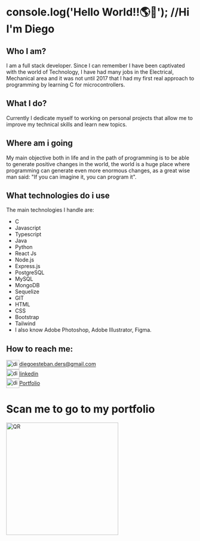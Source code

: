 # console.log('Hello World!!🌎🖖'); //Hi I'm Diego

## Who I am?
I am a full stack developer.
Since I can remember I have been captivated with the world of Technology, I have had many jobs in the Electrical, Mechanical area and it was not until 2017 that I had my first real approach to programming by learning C for microcontrollers.

## What I do?
Currently I dedicate myself to working on personal projects that allow me to improve my technical skills and learn new topics.

## Where am i going
My main objective both in life and in the path of programming is to be able to generate positive changes in the world, the world is a huge place where programming can generate even more enormous changes, as a great wise man said: "If you can imagine it, you can program it".

## What technologies do i use
The main technologies I handle are:
* C
* Javascript
* Typescript
* Java
* Python
* React Js
* Node.js
* Express.js
* PostgreSQL
* MySQL
* MongoDB
* Sequelize
* GIT
* HTML
* CSS
* Bootstrap
* Tailwind
* I also know Adobe Photoshop, Adobe Illustrator, Figma.

## How to reach me:
<a href="diegoesteban.ders@gmail.com" target="blank"><img align="center" src="https://cdn4.iconfinder.com/data/icons/social-media-logos-6/512/112-gmail_email_mail-512.png" alt="diego rivera" height="25" width="35" />diegoesteban.ders@gmail.com</a>
<br />
<a href="https://www.linkedin.com/in/diego-rivera-sprohnle-4829b2198/" target="blank"><img align="center" src="https://upload.wikimedia.org/wikipedia/commons/thumb/c/ca/LinkedIn_logo_initials.png/640px-LinkedIn_logo_initials.png" alt="diego rivera" height="25" width="35" />linkedin</a>
<br />
<a href="https://my-portfolio-d3r5.vercel.app" target="blank"><img align="center" src="https://cdn-icons-png.flaticon.com/512/1454/1454827.png" alt="diego rivera" height="25" width="35" />Portfolio</a>

# Scan me to go to my portfolio

<!-- Agrega el siguiente código debajo para ajustar el tamaño de la imagen -->
<img src="https://github.com/D3R5/D3R5/assets/117954097/6ce43cf7-9711-482e-92bd-123745bc027f" alt="QR" width="300"/>
<!--
**D3R5/D3R5** is a ✨ _special_ ✨ repository because its `README.md` (this file) appears on your GitHub profile.

Here are some ideas to get you started:

- 🔭 I’m currently working on ...
- 🌱 I’m currently learning ...
- 👯 I’m looking to collaborate on ...
- 🤔 I’m looking for help with ...
- 💬 Ask me about ...
- 📫 How to reach me: ...
- 😄 Pronouns: ...
- ⚡ Fun fact: ...
-->
